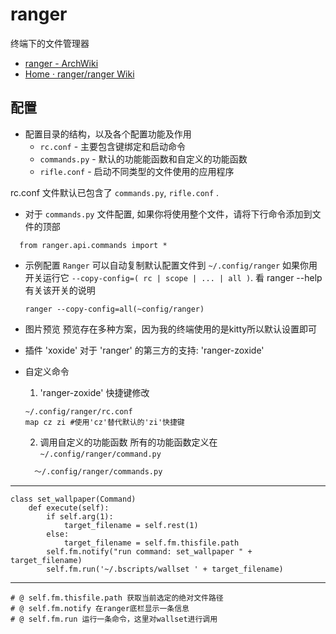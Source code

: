 # ranger
终端下的文件管理器

- [ranger - ArchWiki](https://wiki.archlinux.org/title/Ranger)
- [Home · ranger/ranger Wiki](https://github.com/ranger/ranger/wiki)

## 配置
- 配置目录的结构，以及各个配置功能及作用
    - `rc.conf` - 主要包含键绑定和启动命令
    - `commands.py` - 默认的功能能函数和自定义的功能函数
    - `rifle.conf` - 启动不同类型的文件使用的应用程序

rc.conf 文件默认已包含了 `commands.py`, `rifle.conf` . 

- 对于 `commands.py` 文件配置, 如果你将使用整个文件，请将下行命令添加到文件的顶部
 
 ```
   from ranger.api.commands import *
 ```

- 示例配置
  `Ranger` 可以自动复制默认配置文件到 `~/.config/ranger` 如果你用开关运行它 `--copy-config=( rc | scope | ... | all )`. 看 ranger --help有关该开关的说明

  `ranger --copy-config=all(~config/ranger)`


- 图片预览
  预览存在多种方案，因为我的终端使用的是kitty所以默认设置即可

- 插件
  'xoxide' 对于 'ranger' 的第三方的支持: 'ranger-zoxide'

- 自定义命令
  1. 'ranger-zoxide' 快捷键修改
  ```
  ~/.config/ranger/rc.conf
  map cz zi #使用'cz'替代默认的'zi'快捷键
  ```

  2. 调用自定义的功能函数
  所有的功能函数定义在 `~/.config/ranger/command.py`
  ```markdown
    ～/.config/ranger/commands.py
_________________________________
    class set_wallpaper(Command)
        def execute(self):
            if self.arg(1):
                target_filename = self.rest(1)
            else:
                target_filename = self.fm.thisfile.path
            self.fm.notify("run command: set_wallpaper " + target_filename)
            self.fm.run('~/.bscripts/wallset ' + target_filename)
---------------------------------------------------------------------------
    # @ self.fm.thisfile.path 获取当前选定的绝对文件路径
    # @ self.fm.notify 在ranger底栏显示一条信息
    # @ self.fm.run 运行一条命令，这里对wallset进行调用
  ```


